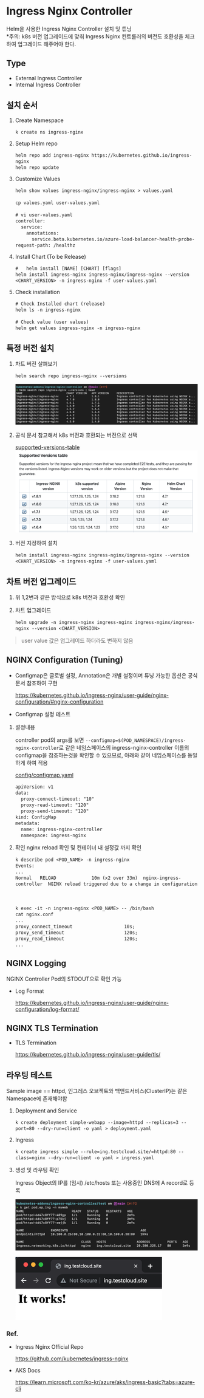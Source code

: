 # Ingress Nginx Controller
Helm을 사용한 Ingress Nginx Controller 설치 및 튜닝 <br>
*주의: k8s 버전 업그레이드에 맞춰 Ingress Nginx 컨트롤러의 버전도 호환성을 체크하여 업그레이드 해주어야 한다.

## Type
- External Ingress Controller
- Internal Ingress Controller

## 설치 순서

1. Create Namespace

    ```
    k create ns ingress-nginx
    ```

2. Setup Helm repo

    ```
    helm repo add ingress-nginx https://kubernetes.github.io/ingress-nginx
    helm repo update
    ```

3. Customize Values

    ```
    helm show values ingress-nginx/ingress-nginx > values.yaml

    cp values.yaml user-values.yaml

    # vi user-values.yaml
    controller:
      service:
        annotations: 
          service.beta.kubernetes.io/azure-load-balancer-health-probe-request-path: /healthz

    ```
4. Install Chart (To be Release)

    ```
    #   helm install [NAME] [CHART] [flags]
    helm install ingress-nginx ingress-nginx/ingress-nginx --version <CHART_VERSION> -n ingress-nginx -f user-values.yaml
    ```

5. Check installation

    ```
    # Check Installed chart (release)
    helm ls -n ingress-nginx

    # Check value (user values)
    helm get values ingress-nginx -n ingress-nginx
    ```

## 특정 버전 설치

1. 차트 버전 살펴보기

    ```
    helm search repo ingress-nginx --versions
    ```
    ![ingress-nginx-versions](image/ingress-nginx-versions.png)

2. 공식 문서 참고해서 k8s 버전과 호환되는 버전으로 선택

    [supported-versions-table](https://github.com/kubernetes/ingress-nginx#supported-versions-table)
    ![supported-versions-table](image/supported-version-table.png)

2. 버전 지정하여 설치

    ```
    helm install ingress-nginx ingress-nginx/ingress-nginx --version <CHART_VERSION> -n ingress-nginx -f user-values.yaml
    ```


## 차트 버전 업그레이드
1. 위 1,2번과 같은 방식으로 k8s 버전과 호환성 확인
2. 차트 업그레이드

    ```
    helm upgrade -n ingress-nginx ingress-nginx ingress-nginx/ingress-nginx --version <CHART_VERSION>
    ```
> user value 값은 업그레이드 하더라도 변하지 않음

## NGINX Configuration (Tuning)
- Configmap은 글로벌 설정, Annotation은 개별 설정이며 튜닝 가능한 옵션은 공식 문서 참조하여 구현

    https://kubernetes.github.io/ingress-nginx/user-guide/nginx-configuration/#nginx-configuration
- Configmap 설정 테스트

1. 설정내용

    controller pod의 args를 보면 ```--configmap=$(POD_NAMESPACE)/ingress-nginx-controller```로 같은 네임스페이스의 ingress-nginx-controller 이름의 configmap을 참조하는것을 확인할 수 있으므로, 아래와 같이 네임스페이스를 동일하게 하여 적용

    [config/configmap.yaml](confing/config.yaml)

    ```
    apiVersion: v1
    data:
      proxy-connect-timeout: "10"
      proxy-read-timeout: "120"
      proxy-send-timeout: "120"
    kind: ConfigMap
    metadata:
      name: ingress-nginx-controller
      namespace: ingress-nginx
    ```


2. 확인
nginx reload 확인 및 컨테이너 내 설정값 까지 확인

    ```  
    k describe pod <POD_NAME> -n ingress-nginx
    Events:
    ...
    Normal   RELOAD             10m (x2 over 33m)  nginx-ingress-controller  NGINX reload triggered due to a change in configuration



    k exec -it -n ingress-nginx <POD_NAME> -- /bin/bash
    cat nginx.conf
    ...
    proxy_connect_timeout                   10s;
    proxy_send_timeout                      120s;
    proxy_read_timeout                      120s;
    ...
    ```
## NGINX Logging
NGINX Controller Pod의 STDOUT으로 확인 가능

- Log Format

    https://kubernetes.github.io/ingress-nginx/user-guide/nginx-configuration/log-format/
## NGINX TLS Termination
- TLS Termination

    https://kubernetes.github.io/ingress-nginx/user-guide/tls/

## 라우팅 테스트
Sample image == httpd, 
인그레스 오브젝트와 백앤드서비스(ClusterIP)는 같은 Namespace에 존재해야함
1. Deployment and Service

    ```
    k create deployment simple-webapp --image=httpd --replicas=3 --port=80 --dry-run=client -o yaml > deployment.yaml
    ```
2. Ingress

    ```
    k create ingress simple --rule=ing.testcloud.site/=httpd:80 --class=nginx --dry-run=client -o yaml > ingress.yaml 
    ```
3. 생성 및 라우팅 확인

    Ingress Object의 IP를 (임시) /etc/hosts 또는 사용중인 DNS에 A record로 등록

    ![ingress](image/ingress.png)

    ![itworks](image/itworks.png)

### Ref.
- Ingress Nginx Official Repo
  
  https://github.com/kubernetes/ingress-nginx

- AKS Docs
  
  https://learn.microsoft.com/ko-kr/azure/aks/ingress-basic?tabs=azure-cli
